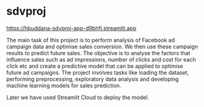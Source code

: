 # sdvproj

https://hbuddana-sdvproj-app-d9bhfj.streamlit.app

The main task of this project is to perform analysis of Facebook ad campaign data and optimise sales conversion. We then use these campaign results to predict future sales. The objective is to analyse the factors that influence sales such as 
ad impressions, 
number of clicks and cost for each click etc and 
create a predictive model that can be applied to optimise future ad campaigns. 
The project involves tasks like loading the dataset, performing preprocessing, exploratory data analysis and developing machine learning models for sales prediction.

Later we have used Streamlit Cloud to deploy the model.
